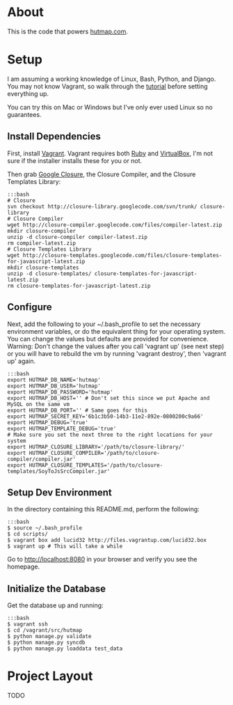 # About #
This is the code that powers [hutmap.com](http://www.hutmap.com).

# Setup #

I am assuming a working knowledge of Linux, Bash, Python, and Django. You may
not know Vagrant, so walk through the
[tutorial](http://vagrantup.com/v1/docs/getting-started/index.html) before
setting everything up.

You can try this on Mac or Windows but I've only ever used Linux so no guarantees.

## Install Dependencies ##

First, install [Vagrant](http://www.vagrantup.com). Vagrant requires both
[Ruby](http://www.ruby-lang.org) and [VirtualBox](https://www.virtualbox.org),
I'm not sure if the installer installs these for you or not.

Then grab [Google Closure](https://developers.google.com/closure/), the Closure
Compiler, and the Closure Templates Library:

    :::bash
    # Closure
    svn checkout http://closure-library.googlecode.com/svn/trunk/ closure-library
    # Closure Compiler
    wget http://closure-compiler.googlecode.com/files/compiler-latest.zip
    mkdir closure-compiler
    unzip -d closure-compiler compiler-latest.zip
    rm compiler-latest.zip
    # Closure Templates Library
    wget http://closure-templates.googlecode.com/files/closure-templates-for-javascript-latest.zip
    mkdir closure-templates
    unzip -d closure-templates/ closure-templates-for-javascript-latest.zip
    rm closure-templates-for-javascript-latest.zip

## Configure ##

Next, add the following to your ~/.bash\_profile to set the necessary
environment variables, or do the equivalent thing for your operating system.
You can change the values but defaults are provided for convenience. Warning:
Don't change the values after you call 'vagrant up' (see next step) or you will
have to rebuild the vm by running 'vagrant destroy', then 'vagrant up' again.

    :::bash
    export HUTMAP_DB_NAME='hutmap' 
    export HUTMAP_DB_USER='hutmap'
    export HUTMAP_DB_PASSWORD='hutmap'
    export HUTMAP_DB_HOST='' # Don't set this since we put Apache and MySQL on the same vm
    export HUTMAP_DB_PORT='' # Same goes for this
    export HUTMAP_SECRET_KEY='6b1c3b50-14b3-11e2-892e-0800200c9a66'
    export HUTMAP_DEBUG='true'
    export HUTMAP_TEMPLATE_DEBUG='true'
    # Make sure you set the next three to the right locations for your system
    export HUTMAP_CLOSURE_LIBRARY='/path/to/closure-library/'
    export HUTMAP_CLOSURE_COMPILER='/path/to/closure-compiler/compiler.jar'
    export HUTMAP_CLOSURE_TEMPLATES='/path/to/closure-templates/SoyToJsSrcCompiler.jar'

## Setup Dev Environment ##

In the directory containing this README.md, perform the following:

    :::bash
    $ source ~/.bash_profile
    $ cd scripts/
    $ vagrant box add lucid32 http://files.vagrantup.com/lucid32.box
    $ vagrant up # This will take a while

Go to <http://localhost:8080> in your browser and verify you see the homepage.

## Initialize the Database ##
Get the database up and running:

    :::bash
    $ vagrant ssh
    $ cd /vagrant/src/hutmap
    $ python manage.py validate
    $ python manage.py syncdb
    $ python manage.py loaddata test_data

# Project Layout #
TODO
